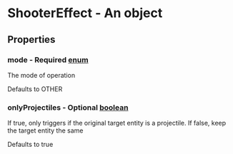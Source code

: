 

# ShooterEffect - An object



## Properties



### mode - Required [enum](enum)



 The mode of operation



Defaults to OTHER



### onlyProjectiles - Optional [boolean](boolean)



 If true, only triggers if the original target entity is a projectile. If false, keep the target entity the same



Defaults to true

